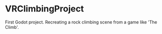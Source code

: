 # VRClimbingProject
First Godot project. Recreating a rock climbing scene from a game like 'The Climb'.
